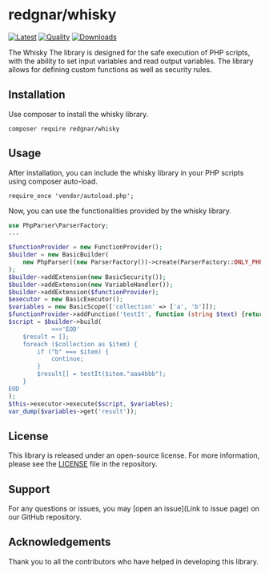 # redgnar/whisky

[![Latest](https://img.shields.io/packagist/v/redgnar/whisky.svg?style=flat-square)](https://packagist.org/packages/redgnar/whisky)
[![Quality](https://github.com/redgnar/whisky/actions/workflows/quality.yml/badge.svg?branch=1.0)](https://github.com/redgnar/whisky/actions/workflows/quality.yml)
[![Downloads](https://img.shields.io/packagist/dt/redgnar/whisky.svg?style=flat-square)](https://packagist.org/packages/redgnar/whisky)

The Whisky The library is designed for the safe execution of PHP scripts, with the ability to set input variables and read output variables. The library allows for defining custom functions as well as security rules.

## Installation

Use composer to install the whisky library.

`composer require redgnar/whisky`

## Usage

After installation, you can include the whisky library in your PHP scripts using composer auto-load.

`require_once 'vendor/autoload.php';`

Now, you can use the functionalities provided by the whisky library.

```php
use PhpParser\ParserFactory;
...

$functionProvider = new FunctionProvider();
$builder = new BasicBuilder(
    new PhpParser((new ParserFactory())->create(ParserFactory::ONLY_PHP7))
);
$builder->addExtension(new BasicSecurity());
$builder->addExtension(new VariableHandler());
$builder->addExtension($functionProvider);
$executor = new BasicExecutor();
$variables = new BasicScope(['collection' => ['a', 'b']]);
$functionProvider->addFunction('testIt', function (string $text) {return $text; });
$script = $builder->build(
            <<<'EOD'
    $result = [];
    foreach ($collection as $item) {
        if ("b" === $item) {
            continue;
        }
        $result[] = testIt($item."aaa4bbb");
    }
EOD
);
$this->executor->execute($script, $variables);
var_dump($variables->get('result'));
```

## License

This library is released under an open-source license. For more information, please see the [LICENSE](./LICENSE) file in the repository.

## Support

For any questions or issues, you may [open an issue](Link to issue page) on our GitHub repository.

## Acknowledgements

Thank you to all the contributors who have helped in developing this library.